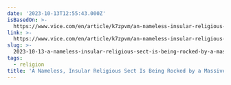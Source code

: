 ```yaml
---
date: '2023-10-13T12:55:43.000Z'
isBasedOn: >-
  https://www.vice.com/en/article/k7zpvm/an-nameless-insular-religious-sect-is-being-rocked-by-a-massive-sexual-abuse-scandal
link: >-
  https://www.vice.com/en/article/k7zpvm/an-nameless-insular-religious-sect-is-being-rocked-by-a-massive-sexual-abuse-scandal
slug: >-
  2023-10-13-a-nameless-insular-religious-sect-is-being-rocked-by-a-massive-sexual-abus
tags:
  - religion
title: 'A Nameless, Insular Religious Sect Is Being Rocked by a Massive Sexual Abus'
---
```


